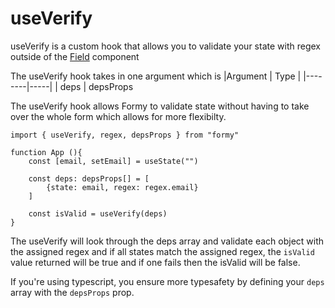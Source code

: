 # useVerify

useVerify is a custom hook that allows you to validate your state with regex outside of the [Field](/guide/) component 

The useVerify hook takes in one argument which is
|Argument | Type |
|--------|-----|
| deps | depsProps

The useVerify hook allows Formy to validate state without having to take over the whole form which allows for more flexibilty.

```tsx
import { useVerify, regex, depsProps } from "formy"

function App (){
    const [email, setEmail] = useState("")

    const deps: depsProps[] = [
        {state: email, regex: regex.email}
    ]

    const isValid = useVerify(deps)
}
```

The useVerify will look through the deps array and validate each object with the assigned regex and if all states match the assigned regex, the `isValid` value returned will be true and if one fails then the isValid will be false.

If you're using typescript, you ensure more typesafety by defining your `deps` array with the `depsProps` prop.